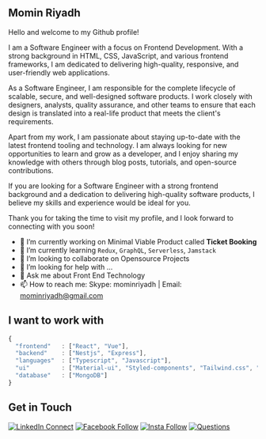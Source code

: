 ## Momin Riyadh
Hello and welcome to my Github profile!

I am a Software Engineer with a focus on Frontend Development. With a strong background in HTML, CSS, JavaScript, and various frontend frameworks, I am dedicated to delivering high-quality, responsive, and user-friendly web applications.

As a Software Engineer, I am responsible for the complete lifecycle of scalable, secure, and well-designed software products. I work closely with designers, analysts, quality assurance, and other teams to ensure that each design is translated into a real-life product that meets the client's requirements.

Apart from my work, I am passionate about staying up-to-date with the latest frontend tooling and technology. I am always looking for new opportunities to learn and grow as a developer, and I enjoy sharing my knowledge with others through blog posts, tutorials, and open-source contributions.

If you are looking for a Software Engineer with a strong frontend background and a dedication to delivering high-quality software products, I believe my skills and experience would be ideal for you.

Thank you for taking the time to visit my profile, and I look forward to connecting with you soon!


- 🔭 I’m currently working on Minimal Viable Product called **Ticket Booking**
- 🌱 I’m currently learning `Redux`, `GraphQL`, `Serverless`, `Jamstack`
- 👯 I’m looking to collaborate on Opensource Projects
- 🤔 I’m looking for help with ...
- 💬 Ask me about Front End Technology
- 📫 How to reach me: Skype: mominriyadh  | Email: mominriyadh@gmail.com  
## I want to work with
```javascript
{
  "frontend"   : ["React", "Vue"],
  "backend"    : ["Nestjs", "Express"],
  "languages"  : ["Typescript", "Javascript"],
  "ui"         : ["Material-ui", "Styled-components", "Tailwind.css", "Ant Design", "Bootstrap 5+"]
  "database"   : ["MongoDB"]
}
```


## Get in Touch
[![LinkedIn Connect](https://camo.githubusercontent.com/30b1a9002c659b7b7be7d364099a12ca06d7bd1b/68747470733a2f2f696d672e736869656c64732e696f2f62616467652f2532302d436f6e6e6563742d626c61636b3f636f6c6f723d313431373141266c6162656c436f6c6f723d323132313231266c6f676f3d6c696e6b6564696e266c6f676f436f6c6f723d666666666666)](https://www.linkedin.com/in/mominriyadh/) [![Facebook Follow](https://camo.githubusercontent.com/aa5acc6e1a9c9d65efa3ce1b71c9181704794738/68747470733a2f2f696d672e736869656c64732e696f2f62616467652f2532302d466f6c6c6f772d626c61636b3f636f6c6f723d313431373141266c6162656c436f6c6f723d313937366432266c6f676f3d66616365626f6f6b266c6f676f436f6c6f723d666666666666)](https://www.facebook.com/mominriyadh/) [![Insta Follow](https://camo.githubusercontent.com/ae9471b4054c80e23c343e23dbbed89b7cf4edf5/68747470733a2f2f696d672e736869656c64732e696f2f62616467652f2532302d466f6c6c6f772d626c61636b3f636f6c6f723d313431373141266c6162656c436f6c6f723d643831623630266c6f676f3d696e7374616772616d266c6f676f436f6c6f723d666666666666)](https://www.instagram.com/mominriyadh/)
[![Questions](https://camo.githubusercontent.com/2d0f7f38a1bbe6b0ec0a50b7dfc90ea38bad9da6/68747470733a2f2f696d672e736869656c64732e696f2f62616467652f2532302d5175657374696f6e732d626c61636b3f636f6c6f723d313431373141266c6162656c436f6c6f723d666666266c6f676f3d737461636b6f766572666c6f77266c6f676f436f6c6f723d3063306430653236)](https://stackoverflow.com/users/4672474/momin)


